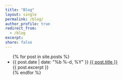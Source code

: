 ```yaml
---
title: "Blog"
layout: single
permalink: /blog/
author_profile: true
redirect_from:
  - /blog
excerpt:
share: false
---
```


<div class="home">
  
  <ul class="post">
    {% for post in site.posts %}
      <li>
        <span class="post-date">{{ post.date | date: "%b %-d, %Y" }}</span>
        <a class="post-link" href="{{ post.url | prepend: site.baseurl }}">{{ post.title }}</a>
        <br>
        {{ post.excerpt }}
      </li>
    {% endfor %}
  </ul>

</div>
